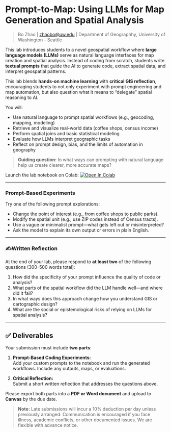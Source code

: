 # Prompt-to-Map: Using LLMs for Map Generation and Spatial Analysis

> Bo Zhao | zhaobo@uw.edu | Department of Geographhy, University of Washington - Seattle

This lab introduces students to a novel geospatial workflow where **large language models (LLMs)** serve as natural language interfaces for map creation and spatial analysis. Instead of coding from scratch, students write **textual prompts** that guide the AI to generate code, extract spatial data, and interpret geospatial patterns.  

This lab blends **hands-on machine learning** with **critical GIS reflection**, encouraging students to not only experiment with prompt engineering and map automation, but also question what it means to “delegate” spatial reasoning to AI.

You will:

* Use natural language to prompt spatial workflows (e.g., geocoding, mapping, modeling)
* Retrieve and visualize real-world data (coffee shops, census income)
* Perform spatial joins and basic statistical modeling
* Evaluate how LLMs interpret geographic tasks
* Reflect on prompt design, bias, and the limits of automation in geography

> **Guiding question:** In what ways can prompting with natural language help us create clearer, more accurate maps?

Launch the lab notebook on Colab: [![Open In Colab](https://colab.research.google.com/assets/colab-badge.svg)](https://colab.research.google.com/drive/1UT5quBP02HyDvj89FCJ0AjibEM1deSxT#scrollTo=LlvzfSYFvo8-)

---

### Prompt-Based Experiments

Try one of the following prompt explorations:

* Change the point of interest (e.g., from coffee shops to public parks).
* Modify the spatial unit (e.g., use ZIP codes instead of Census tracts).
* Use a vague or minimalist prompt—what gets left out or misinterpreted?
* Ask the model to explain its own output or errors in plain English.

---

### ✍Written Reflection

At the end of your lab, please respond to **at least two** of the following questions (300–500 words total):

1. How did the specificity of your prompt influence the quality of code or analysis?
2. What parts of the spatial workflow did the LLM handle well—and where did it fail?
3. In what ways does this approach change how you understand GIS or cartographic design?
4. What are the social or epistemological risks of relying on LLMs for spatial analysis?

---

## ✅ Deliverables

Your submission must include **two parts**:

1. **Prompt-Based Coding Experiments:**  
   Add your custom prompts to the notebook and run the generated workflows. Include any outputs, maps, or evaluations.

2. **Critical Reflection:**  
   Submit a short written reflection that addresses the questions above.

Please export both parts into a **PDF or Word document** and upload to **Canvas** by the due date.

> **Note:** Late submissions will incur a 10% deduction per day unless previously arranged. Communication is encouraged if you face illness, academic conflicts, or other documented issues. We are flexible with advance notice.
